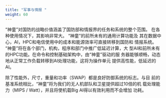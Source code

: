 ```yaml
---
title: "军事与情报 "
weight: 60
---
```

“神童”对国防的战略价值涵盖了国防部和情报界的任务和系统的整个范围。 在各种使用情况下，其影响非常大。 “神童”的前所未有的通用计算功能及 其在数据中心，AI，HPC和电信使用中的成本和能源效率可直接转移到国防和 情报系统。 “神童”将在各个部门，机构，程序和部门中推广低延迟计算，大 型AI和前所未有的HPC功能。在命令和控制基础架构中，由“神童”驱动的服 务器能够顺畅，动态地从正常工作负载转移到AI处理功能，这将为操作单元 提供高性能，低延迟的AI。

除了性能外，尺寸，重量和功率（SWAP）都是良好防御系统的标志。与目 前的基准系统相比，“神童”将为我们的无人机部队和卫星提供超过10倍的机 载处理能力（MIPS / Watt），并且将使机载Big AI得以有效利用而不会增加 功耗。